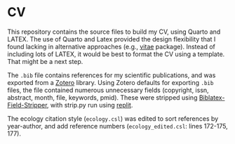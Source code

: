 # CV
This repository contains the source files to build my CV, using Quarto and LATEX. The use of Quarto and Latex provided the design flexibility that I found lacking in alternative approaches (e.g., [vitae](https://github.com/ropenscilabs/vitae) package). Instead of including lots of LATEX, it would be best to format the CV using a template. That might be a next step. 

The `.bib` file contains references for my scientific publications, and was exported from a [Zotero](https://www.zotero.org) library. Using Zotero defaults for exporting `.bib` files, the file contained numerous unnecessary fields (copyright, issn, abstract, month, file, keywords, pmid). These were stripped using [Biblatex-Field-Stripper](https://github.com/JakeC007/Biblatex-Field-Stripper), with strip.py run using [replit](https://replit.com/).

The ecology citation style (`ecology.csl`) was edited to sort references by year-author, and add reference numbers (`ecology_edited.csl`: lines 172-175, 177). 